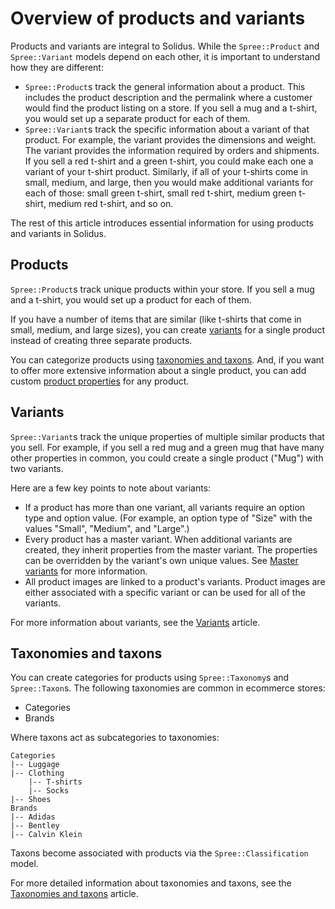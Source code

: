 # Overview of products and variants

Products and variants are integral to Solidus. While the `Spree::Product` and
`Spree::Variant` models depend on each other, it is important to understand how
they are different:

- `Spree::Product`s track the general information about a product. This includes
  the product description and the permalink where a customer would find the
  product listing on a store. If you sell a mug and a t-shirt, you would set up
  a separate product for each of them.
- `Spree::Variant`s track the specific information about a variant of that
  product. For example, the variant provides the dimensions and weight. The
  variant provides the information required by orders and shipments. If you sell
  a red t-shirt and a green t-shirt, you could make each one a variant of your
  t-shirt product. Similarly, if all of your t-shirts come in small, medium, and
  large, then you would make additional variants for each of those: small green
  t-shirt, small red t-shirt, medium green t-shirt, medium red t-shirt, and
  so on.

The rest of this article introduces essential information for using products and
variants in Solidus.

<!-- TODO:
  It might be worth diagramming how Spree::Products, Spree::Variants,
  and Spree::LineItems affect an order and how it's priced.
-->

## Products

`Spree::Product`s track unique products within your store. If you sell a mug and
a t-shirt, you would set up a product for each of them.

If you have a number of items that are similar (like t-shirts that come in
small, medium, and large sizes), you can create [variants](#variants) for a
single product instead of creating three separate products.

You can categorize products using [taxonomies and
taxons](#taxonomies-and-taxons). And, if you want to offer more extensive
information about a single product, you can add custom [product
properties](product-properties.md) for any product.

## Variants

`Spree::Variant`s track the unique properties of multiple similar products that
you sell. For example, if you sell a red mug and a green mug that have many
other properties in common, you could create a single product ("Mug") with two
variants.

Here are a few key points to note about variants:

- If a product has more than one variant, all variants require an option type
  and option value. (For example, an option type of "Size" with the values
  "Small", "Medium", and "Large".)
- Every product has a master variant. When additional variants are created, they
  inherit properties from the master variant. The properties can be overridden
  by the variant's own unique values. See [Master variants][master-variants] for
  more information.
- All product images are linked to a product's variants. Product images are
  either associated with a specific variant or can be used for all of the
  variants.

For more information about variants, see the [Variants][variants] article.

[master-variants]: variants.md#master-variants
[variants]: variants.md

## Taxonomies and taxons

You can create categories for products using `Spree::Taxonomy`s and
`Spree::Taxon`s. The following taxonomies are common in ecommerce stores:

- Categories
- Brands

Where taxons act as subcategories to taxonomies:

```
Categories
|-- Luggage
|-- Clothing
    |-- T-shirts
    |-- Socks
|-- Shoes
Brands
|-- Adidas
|-- Bentley
|-- Calvin Klein
```

Taxons become associated with products via the `Spree::Classification` model.

For more detailed information about taxonomies and taxons, see the [Taxonomies
and taxons](taxonomies-and-taxons.md) article.

